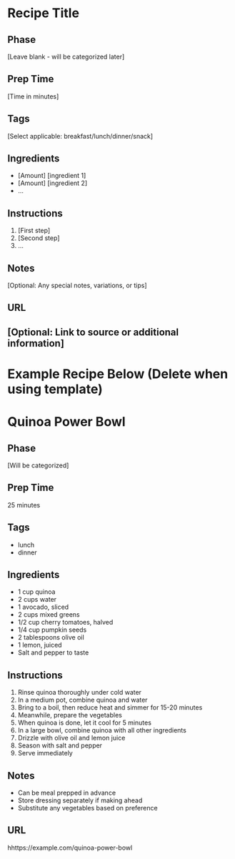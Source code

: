 # Recipe Title

## Phase
[Leave blank - will be categorized later]

## Prep Time
[Time in minutes]

## Tags
[Select applicable: breakfast/lunch/dinner/snack]

## Ingredients
- [Amount] [ingredient 1]
- [Amount] [ingredient 2]
- ...

## Instructions
1. [First step]
2. [Second step]
3. ...

## Notes
[Optional: Any special notes, variations, or tips]

## URL
[Optional: Link to source or additional information]
---
# Example Recipe Below (Delete when using template)

# Quinoa Power Bowl

## Phase
[Will be categorized]

## Prep Time
25 minutes

## Tags
- lunch
- dinner

## Ingredients
- 1 cup quinoa
- 2 cups water
- 1 avocado, sliced
- 2 cups mixed greens
- 1/2 cup cherry tomatoes, halved
- 1/4 cup pumpkin seeds
- 2 tablespoons olive oil
- 1 lemon, juiced
- Salt and pepper to taste

## Instructions
1. Rinse quinoa thoroughly under cold water
2. In a medium pot, combine quinoa and water
3. Bring to a boil, then reduce heat and simmer for 15-20 minutes
4. Meanwhile, prepare the vegetables
5. When quinoa is done, let it cool for 5 minutes
6. In a large bowl, combine quinoa with all other ingredients
7. Drizzle with olive oil and lemon juice
8. Season with salt and pepper
9. Serve immediately

## Notes
- Can be meal prepped in advance
- Store dressing separately if making ahead
- Substitute any vegetables based on preference

## URL
hhttps://example.com/quinoa-power-bowl
